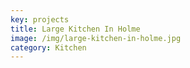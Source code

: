 ```yaml
---
key: projects
title: Large Kitchen In Holme
image: /img/large-kitchen-in-holme.jpg
category: Kitchen
---
```


